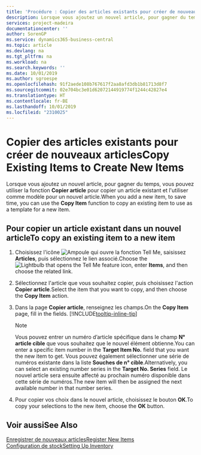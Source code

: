 ```yaml
---
title: 'Procédure : Copier des articles existants pour créer de nouveaux articles'
description: Lorsque vous ajoutez un nouvel article, pour gagner du temps, vous pouvez utiliser la fonction Copier article pour copier un article existant et l'utiliser comme modèle pour un nouvel article.
services: project-madeira
documentationcenter: ''
author: SorenGP
ms.service: dynamics365-business-central
ms.topic: article
ms.devlang: na
ms.tgt_pltfrm: na
ms.workload: na
ms.search.keywords: ''
ms.date: 10/01/2019
ms.author: sgroespe
ms.openlocfilehash: 91f2aede108b767617f2aa8afd3db1b81713d8f7
ms.sourcegitcommit: 02e704bc3e01d62072144919774f1244c42827e4
ms.translationtype: HT
ms.contentlocale: fr-BE
ms.lasthandoff: 10/01/2019
ms.locfileid: "2310025"
---
```

# <a name="copy-existing-items-to-create-new-items"></a><span data-ttu-id="d7602-103">Copier des articles existants pour créer de nouveaux articles</span><span class="sxs-lookup"><span data-stu-id="d7602-103">Copy Existing Items to Create New Items</span></span>
<span data-ttu-id="d7602-104">Lorsque vous ajoutez un nouvel article, pour gagner du temps, vous pouvez utiliser la fonction **Copier article** pour copier un article existant et l'utiliser comme modèle pour un nouvel article.</span><span class="sxs-lookup"><span data-stu-id="d7602-104">When you add a new item, to save time, you can use the **Copy Item** function to copy an existing item to use as a template for a new item.</span></span>  

## <a name="to-copy-an-existing-item-to-a-new-item"></a><span data-ttu-id="d7602-105">Pour copier un article existant dans un nouvel article</span><span class="sxs-lookup"><span data-stu-id="d7602-105">To copy an existing item to a new item</span></span>  
1. <span data-ttu-id="d7602-106">Choisissez l'icône ![Ampoule qui ouvre la fonction Tell Me](media/ui-search/search_small.png "Dites-moi ce que vous voulez faire"), saisissez **Articles**, puis sélectionnez le lien associé.</span><span class="sxs-lookup"><span data-stu-id="d7602-106">Choose the ![Lightbulb that opens the Tell Me feature](media/ui-search/search_small.png "Tell me what you want to do") icon, enter **Items**, and then choose the related link.</span></span>  
2. <span data-ttu-id="d7602-107">Sélectionnez l'article que vous souhaitez copier, puis choisissez l'action **Copier article**.</span><span class="sxs-lookup"><span data-stu-id="d7602-107">Select the item that you want to copy, and then choose the **Copy Item** action.</span></span>  
3. <span data-ttu-id="d7602-108">Dans la page **Copier article**, renseignez les champs.</span><span class="sxs-lookup"><span data-stu-id="d7602-108">On the **Copy Item** page, fill in the fields.</span></span> [!INCLUDE[tooltip-inline-tip](includes/tooltip-inline-tip_md.md)]

    > [!NOTE]  
    > <span data-ttu-id="d7602-109">Vous pouvez entrer un numéro d’article spécifique dans le champ **N° article cible** que vous souhaitez que le nouvel élément obtienne.</span><span class="sxs-lookup"><span data-stu-id="d7602-109">You can enter a specific item number in the **Target Item No.** field that you want the new item to get.</span></span> <span data-ttu-id="d7602-110">Vous pouvez également sélectionner une série de numéros existante dans la liste **Souches de n° cible**.</span><span class="sxs-lookup"><span data-stu-id="d7602-110">Alternatively, you can select an existing number series in the **Target No. Series** field.</span></span> <span data-ttu-id="d7602-111">Le nouvel article sera ensuite affecté au prochain numéro disponible dans cette série de numéros.</span><span class="sxs-lookup"><span data-stu-id="d7602-111">The new item will then be assigned the next available number in that number series.</span></span>  

5. <span data-ttu-id="d7602-112">Pour copier vos choix dans le nouvel article, choisissez le bouton **OK**.</span><span class="sxs-lookup"><span data-stu-id="d7602-112">To copy your selections to the new item, choose the **OK** button.</span></span>  

## <a name="see-also"></a><span data-ttu-id="d7602-113">Voir aussi</span><span class="sxs-lookup"><span data-stu-id="d7602-113">See Also</span></span>  
[<span data-ttu-id="d7602-114">Enregistrer de nouveaux articles</span><span class="sxs-lookup"><span data-stu-id="d7602-114">Register New Items</span></span>](inventory-how-register-new-items.md)  
[<span data-ttu-id="d7602-115">Configuration de stock</span><span class="sxs-lookup"><span data-stu-id="d7602-115">Setting Up Inventory</span></span>](inventory-setup-inventory.md)

